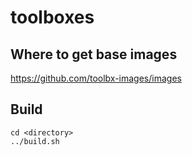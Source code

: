 # toolboxes

## Where to get base images
https://github.com/toolbx-images/images

## Build
```
cd <directory>
../build.sh
```
